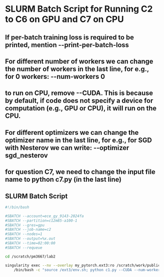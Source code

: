 # SLURM Batch Script for Running C2 to C6 on GPU and C7 on CPU

## If per-batch training loss is required to be printed, mention --print-per-batch-loss
## For different number of workers we can change the number of workers in the last line, for e.g., for 0 workers: --num-workers 0
## to run on CPU, remove --CUDA. This is because by default, if code does not specify a device for computation (e.g., GPU or CPU), it will run on the CPU. 
## For different optimizers we can change the optimizer name in the last line, for e.g., for SGD with Nesterov we can write: --optimizer sgd_nesterov
## for question C7, we need to change the input file name to python c7.py (in the last line)
## SLURM Batch Script

```bash
#!/bin/bash

#SBATCH --account=ece_gy_9143-2024fa
#SBATCH --partition=c12m85-a100-1
#SBATCH --gres=gpu
#SBATCH --job-name=c2
#SBATCH --nodes=1
#SBATCH --output=%x.out
#SBATCH --time=02:00:00
#SBATCH --requeue

cd /scratch/pm3667/lab2

singularity exec --nv --overlay my_pytorch.ext3:ro /scratch/work/public/singularity/cuda12.1.1-cudnn8.9.0-devel-ubuntu22.04.2.sif \
    /bin/bash -c "source /ext3/env.sh; python c1.py --CUDA --num-worker 4 --optimizer SGD --print-per-batch-loss"


